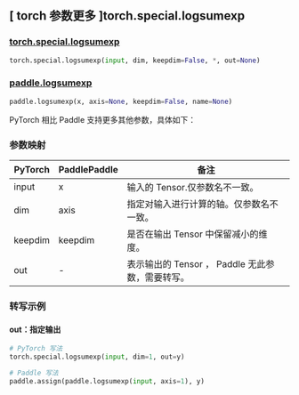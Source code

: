 ## [ torch 参数更多 ]torch.special.logsumexp
### [torch.special.logsumexp](https://pytorch.org/docs/stable/special.html#torch.special.logsumexp)

```python
torch.special.logsumexp(input, dim, keepdim=False, *, out=None)
```

### [paddle.logsumexp](https://www.paddlepaddle.org.cn/documentation/docs/zh/develop/api/paddle/logsumexp_cn.html)

```python
paddle.logsumexp(x, axis=None, keepdim=False, name=None)
```

PyTorch 相比 Paddle 支持更多其他参数，具体如下：
### 参数映射

| PyTorch       | PaddlePaddle | 备注                                                   |
| ------------- | ------------ | ------------------------------------------------------ |
| input          |  x           | 输入的 Tensor.仅参数名不一致。  |
| dim          |  axis           | 指定对输入进行计算的轴。仅参数名不一致。  |
| keepdim          |  keepdim           | 是否在输出 Tensor 中保留减小的维度。  |
| out         | -         | 表示输出的 Tensor ， Paddle 无此参数，需要转写。 |

### 转写示例
#### out：指定输出
```python
# PyTorch 写法
torch.special.logsumexp(input, dim=1, out=y)

# Paddle 写法
paddle.assign(paddle.logsumexp(input, axis=1), y)
```
